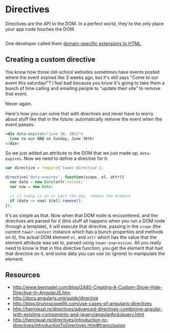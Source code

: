 # Directives

Directives are the API to the DOM. In a perfect world, they're the only place your app code touches the DOM.

```html

```

One developer called them [domain-specific extensions to HTML](http://henriquat.re/directives/introduction-to-directives/introductionToDirectives.html).

## Creating a custom directive

You know how those old-school websites sometimes have events posted where the event expired like 3 weeks ago, but it's still says "Come to our event this saturday!"? I feel bad because you know it's going to take them a bunch of time calling and emailing people to "update their site" to remove that event.

Never again.

Here's how you can solve that with directives and never have to worry about stuff like that in the future: automatically remove the event when the event passes.

```html
<div data-expires="june 30, 2013">
  Come to our BBQ on Sunday, June 30th!
</div>
```

So we just added an attribute to the DOM that we just made up, `data-expires`. Now we need to define a directive for it:

```js
var directive = require('tower-directive');

directive('data-expires', function(scope, el, attr){
  var date = new Date(attr.value);
  var now = new Date;

  // if today is on or past the day, remove the element
  if (date <= now) $(el).remove();
});
```

It's as simple as that. Now when that DOM node is encountered, and the directives are parsed for it (this stuff all happens when you run a DOM node through a template), it will execute that directive, passing in the `scope` (the current `tower-content` instance which has a bunch properties and methods on it), the actual DOM element `el`, and `attr` which has the value that the element attribute was set to, parsed using `tower-expression`. All you really need to know is that in this directive function, you get the element that had that directive on it, and some data you can use (or ignore) to manipulate the element.

## Resources

- http://www.bennadel.com/blog/2440-Creating-A-Custom-Show-Hide-Directive-In-AngularJS.htm
- http://docs.angularjs.org/guide/directive
- http://blog.brunoscopelliti.com/use-cases-of-angularjs-directives
- http://henriquat.re/directives/advanced-directives-combining-angular-with-existing-components-and-jquery/angularAndJquery.html
- http://henriquat.re/directives/introduction-to-directives/introductionToDirectives.html#transclusion